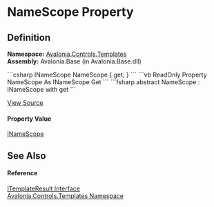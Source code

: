 # NameScope Property




## Definition
**Namespace:** <a href="N_Avalonia_Controls_Templates">Avalonia.Controls.Templates</a>  
**Assembly:** Avalonia.Base (in Avalonia.Base.dll)

<Tabs groupId="api-code-preview">
<TabItem value="csharp" label="C#">
```csharp
INameScope NameScope { get; }
```
</TabItem>
<TabItem value="vb" label="VB">
```vb
ReadOnly Property NameScope As INameScope
	Get
```
</TabItem>
<TabItem value="fsharp" label="F#">
```fsharp
abstract NameScope : INameScope with get
```
</TabItem>
</Tabs>



<a href="https://github.com/AvaloniaUI/Avalonia/tree/master/src/Avalonia.Base/Controls/Templates/ITemplateResult.cs" title="View the source code">View Source</a>



#### Property Value
<a href="T_Avalonia_Controls_INameScope">INameScope</a>

## See Also


#### Reference
<a href="T_Avalonia_Controls_Templates_ITemplateResult">ITemplateResult Interface</a>  
<a href="N_Avalonia_Controls_Templates">Avalonia.Controls.Templates Namespace</a>  

